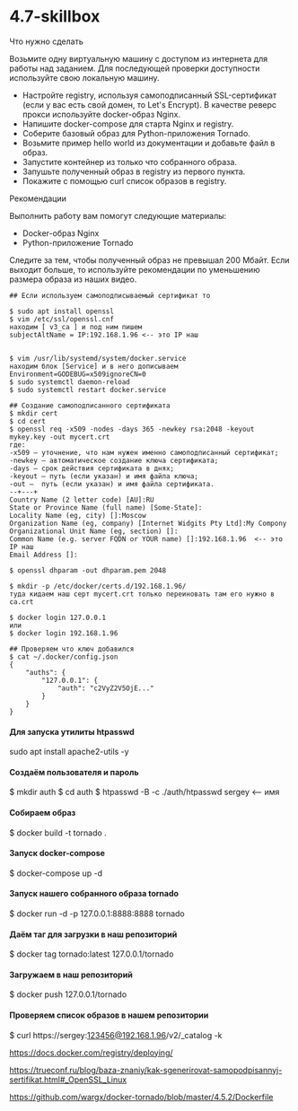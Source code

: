 # 4.7-skillbox

Что нужно сделать

Возьмите одну виртуальную машину с доступом из интернета для работы над заданием. Для последующей проверки доступности используйте свою локальную машину.

- Настройте registry, используя самоподписанный SSL-сертификат (если у вас есть свой домен, то Let's Encrypt). В качестве реверс прокси используйте docker-образ Nginx.
- Напишите docker-compose для старта Nginx и registry.
- Соберите базовый образ для Python-приложения Tornado.
- Возьмите пример hello world из документации и добавьте файл в образ.
- Запустите контейнер из только что собранного образа.
- Запушьте полученный образ в registry из первого пункта.
- Покажите с помощью curl список образов в registry.


Рекомендации

Выполнить работу вам помогут следующие материалы:
- Docker-образ Nginx
- Python-приложение Tornado

Следите за тем, чтобы полученный образ не превышал 200 Мбайт. Если выходит больше, то используйте рекомендации по уменьшению размера образа из наших видео.


```
## Если используем самоподписываемый сертификат то

$ sudo apt install openssl
$ vim /etc/ssl/openssl.cnf 
находим [ v3_ca ] и под ним пишем
subjectAltName = IP:192.168.1.96 <-- это IP наш 


$ vim /usr/lib/systemd/system/docker.service
находим блок [Service] и в него дописываем
Environment=GODEBUG=x509ignoreCN=0
$ sudo systemctl daemon-reload
$ sudo systemctl restart docker.service

## Создание самоподписанного сертификата
$ mkdir cert
$ cd cert
$ openssl req -x509 -nodes -days 365 -newkey rsa:2048 -keyout mykey.key -out mycert.crt
где:
-x509 — уточнение, что нам нужен именно самоподписанный сертификат;
-newkey — автоматическое создание ключа сертификата;
-days — срок действия сертификата в днях;
-keyout — путь (если указан) и имя файла ключа;
-out —  путь (если указан) и имя файла сертификата.
--+---+
Country Name (2 letter code) [AU]:RU
State or Province Name (full name) [Some-State]:
Locality Name (eg, city) []:Moscow
Organization Name (eg, company) [Internet Widgits Pty Ltd]:My Compony              
Organizational Unit Name (eg, section) []:
Common Name (e.g. server FQDN or YOUR name) []:192.168.1.96  <-- это IP наш 
Email Address []:

$ openssl dhparam -out dhparam.pem 2048

$ mkdir -p /etc/docker/certs.d/192.168.1.96/
туда кидаем наш серт mycert.crt только переиновать там его нужно в ca.crt

$ docker login 127.0.0.1
или
$ docker login 192.168.1.96

## Проверяем что ключ добавился
$ cat ~/.docker/config.json
{
	"auths": {
		"127.0.0.1": {
			"auth": "c2VyZ2V5OjE..."
		}
	}
}

```
#### Для запуска утилиты htpasswd
sudo apt install apache2-utils -y

#### Создаём пользователя и пароль
$ mkdir auth
$ cd auth
$ htpasswd -B -c ./auth/htpasswd sergey  <-- имя

#### Собираем образ
$ docker build -t tornado .

#### Запуск docker-compose
$ docker-compose up -d

#### Запуск нашего собранного образа tornado
$ docker run -d -p 127.0.0.1:8888:8888 tornado

#### Даём таг для загрузки в наш репозиторий
$ docker tag tornado:latest 127.0.0.1/tornado

#### Загружаем в наш репозиторий
$ docker push 127.0.0.1/tornado

#### Проверяем список образов в нашем репозитории
$ curl https://sergey:123456@192.168.1.96/v2/_catalog -k


https://docs.docker.com/registry/deploying/

https://trueconf.ru/blog/baza-znaniy/kak-sgenerirovat-samopodpisannyj-sertifikat.html#_OpenSSL_Linux

https://github.com/wargx/docker-tornado/blob/master/4.5.2/Dockerfile




